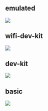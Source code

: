 
## emulated
![](https://raw.githubusercontent.com/kelu124/echomods/master/include/sets/emulated.png)

## wifi-dev-kit
![](https://raw.githubusercontent.com/kelu124/echomods/master/include/sets/wifi-dev-kit.png)

## dev-kit
![](https://raw.githubusercontent.com/kelu124/echomods/master/include/sets/dev-kit.png)

## basic
![](https://raw.githubusercontent.com/kelu124/echomods/master/include/sets/basic.png)

